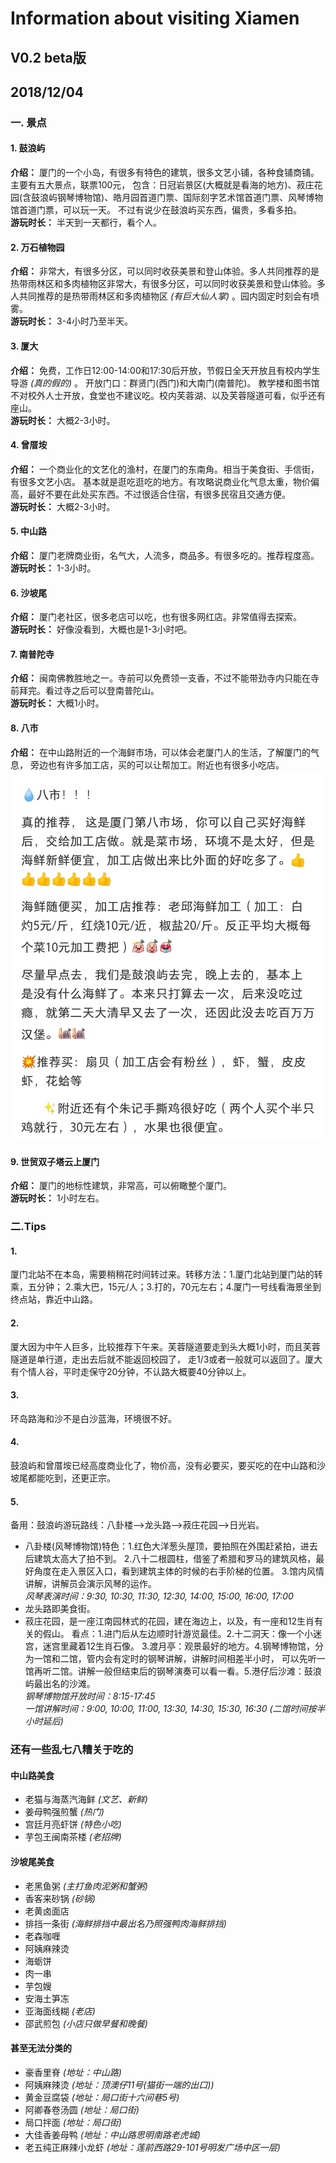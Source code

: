 # Information about visiting Xiamen
## V0.2 beta版
## 2018/12/04

### 一. 景点


#### 1. 鼓浪屿
**介绍：** 厦门的一个小岛，有很多有特色的建筑，很多文艺小铺，各种食铺商铺。主要有五大景点，联票100元，
包含：日冠岩景区(大概就是看海的地方)、菽庄花园(含鼓浪屿钢琴博物馆)、皓月园首道门票、国际刻字艺术馆首道门票、风琴博物馆首道门票，可以玩一天。
不过有说少在鼓浪屿买东西，偏贵，多看多拍。  
**游玩时长：** 半天到一天都行，看个人。  

#### 2. 万石植物园
**介绍：** 非常大，有很多分区，可以同时收获美景和登山体验。多人共同推荐的是热带雨林区和多肉植物区非常大，有很多分区，可以同时收获美景和登山体验。多人共同推荐的是热带雨林区和多肉植物区 *(有巨大仙人掌)* 。园内固定时刻会有喷雾。  
**游玩时长：** 3-4小时乃至半天。

#### 3. 厦大
**介绍：** 免费，工作日12:00-14:00和17:30后开放，节假日全天开放且有校内学生导游 *(真的假的)* 。
开放门口：群贤门(西门)和大南门(南普陀)。
教学楼和图书馆不对校外人士开放，食堂也不建议吃。校内芙蓉湖、以及芙蓉隧道可看，似乎还有座山。  
**游玩时长：** 大概2-3小时。

#### 4. 曾厝垵
**介绍：** 一个商业化的文艺化的渔村，在厦门的东南角。相当于美食街、手信街，有很多文艺小店。
基本就是逛吃逛吃的地方。有攻略说商业化气息太重，物价偏高，最好不要在此处买东西。不过很适合住宿，有很多民宿且交通方便。  
**游玩时长：** 大概2-3小时。   
 
#### 5. 中山路
**介绍：** 厦门老牌商业街，名气大，人流多，商品多。有很多吃的。推荐程度高。  
**游玩时长：** 1-3小时。

#### 6. 沙坡尾
**介绍：** 厦门老社区，很多老店可以吃，也有很多网红店。非常值得去探索。  
**游玩时长：** 好像没看到，大概也是1-3小时吧。

#### 7. 南普陀寺
**介绍：** 闽南佛教胜地之一。寺前可以免费领一支香，不过不能带劲寺内只能在寺前拜完。看过寺之后可以登南普陀山。  
**游玩时长：** 大概1小时。

#### 8. 八市
**介绍：** 在中山路附近的一个海鲜市场，可以体会老厦门人的生活，了解厦门的气息，
旁边也有许多加工店，买的可以让帮加工。附近也有很多小吃店。   
![关于八市的更详细介绍](/pictures/About-Bashi.jpg)
 
#### 9. 世贸双子塔云上厦门
**介绍：** 厦门的地标性建筑，非常高，可以俯瞰整个厦门。  
**游玩时长：** 1小时左右。

### 二.Tips
#### 1. 
厦门北站不在本岛，需要稍稍花时间转过来。转移方法：1.厦门北站到厦门站的转乘，五分钟；
2.乘大巴，15元/人；3.打的，70元左右；4.厦门一号线看海景坐到终点站，靠近中山路。

#### 2.
厦大因为中午人巨多，比较推荐下午来。芙蓉隧道要走到头大概1小时，而且芙蓉隧道是单行道，走出去后就不能返回校园了，
走1/3或者一般就可以返回了。厦大有个情人谷，平时走保守20分钟，不认路大概要40分钟以上。

#### 3. 
环岛路海和沙不是白沙蓝海，环境很不好。

#### 4.
鼓浪屿和曾厝垵已经高度商业化了，物价高，没有必要买，要买吃的在中山路和沙坡尾都能吃到，还更正宗。

#### 5.
备用：鼓浪屿游玩路线：八卦楼-->龙头路-->菽庄花园-->日光岩。  
- 八卦楼(风琴博物馆)特色：1.红色大洋葱头屋顶，要拍照在外围赶紧拍，进去后建筑太高大了拍不到。
2.八十二根圆柱，借鉴了希腊和罗马的建筑风格，最好角度在走入景区入口，看到建筑主体的时候的右手阶梯的位置。
3.馆内风情讲解，讲解员会演示风琴的运作。  
*风琴表演时间：9:30, 10:30, 11:30, 12:30, 14:00, 15:00, 16:00, 17:00*  
- 龙头路即美食街。  
- 菽庄花园，是一座江南园林式的花园，建在海边上，以及，有一座和12生肖有关的假山。
看点：1.进门后从左边顺时针游览最佳。2.十二洞天：像一个小迷宫，迷宫里藏着12生肖石像。
3.渡月亭：观景最好的地方。4.钢琴博物馆，分为一馆和二馆，管内会有定时的钢琴讲解，讲解时间相差半小时，
可以先听一馆再听二馆。讲解一般但结束后的钢琴演奏可以看一看。5.港仔后沙滩：鼓浪屿最出名的沙滩。  
*钢琴博物馆开放时间：8:15-17:45*  
*一馆讲解时间：9:00, 10:00, 11:00, 13:30, 14:30, 15:30, 16:30 (二馆时间按半小时延后)* 


### 还有一些乱七八糟关于吃的
#### 中山路美食
- 老猫与海蒸汽海鲜 *(文艺、新鲜)*
- 姜母鸭强煎蟹 *(热门)*
- 宫廷月亮虾饼 *(特色小吃)*
- 芋包王闽南茶楼 *(老招牌)*
#### 沙坡尾美食
- 老黑鱼粥 *(主打鱼肉泥粥和蟹粥)*
- 香客来砂锅 *(砂锅)*
- 老黄卤面店 
- 排挡一条街 *(海鲜排挡中最出名乃照强鸭肉海鲜排挡)*
- 老森咖喱
- 阿姨麻辣烫
- 海蛎饼
- 肉一串
- 芋包嫂
- 安海土笋冻
- 亚海面线糊 *(老店)*
- 邵武煎包 *(小店只做早餐和晚餐)* 
#### 甚至无法分类的
- 豪香里脊 *(地址：中山路)*
- 阿姨麻辣烫 *(地址：顶澳仔11号(猫街一端的出口))*
- 黄金豆腐袋 *(地址：局口街十六间巷5号)*
- 阿卿春卷汤圆 *(地址：局口街)*
- 局口拌面 *(地址：局口街)*
- 大佳香姜母鸭 *(地址：中山路思明南路老虎城)*
- 老五纯正麻辣小龙虾 *(地址：莲前西路29-101号明发广场中区一层)*




 


